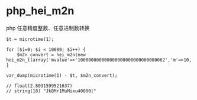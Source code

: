 # php_hei_m2n
php 任意精度整数、任意进制数转换

    $t = microtime(1);
    
    for ($i=0; $i < 10000; $i++) {
    	$m2n_convert = hei_m2n(new hei_m2n_t(array('mvalue'=>'100000000000000000000000000000062','m'=>10,'n'=>64)));
    }
    
    var_dump(microtime(1) - $t, $m2n_convert);

    // float(2.8031599521637)
    // string(18) "JkBMr1MuMixu40000|"
	
